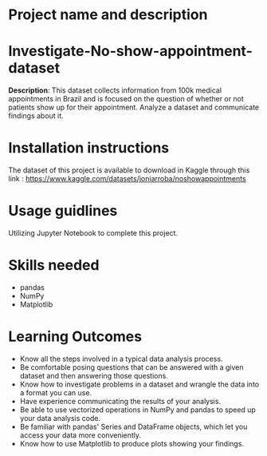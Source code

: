 # Project name and description 

# Investigate-No-show-appointment-dataset

**Description**: This dataset collects information from 100k medical appointments in Brazil and is focused on the question of whether or not patients show up for their appointment. Analyze a dataset and communicate findings about it.

# Installation instructions

The dataset of this project is available to download in Kaggle through this link : https://www.kaggle.com/datasets/joniarroba/noshowappointments

# Usage guidlines

Utilizing Jupyter Notebook to complete this project. 

# Skills needed

- pandas
- NumPy
- Matplotlib

# Learning Outcomes

- Know all the steps involved in a typical data analysis process.
- Be comfortable posing questions that can be answered with a given dataset and then answering those questions.
- Know how to investigate problems in a dataset and wrangle the data into a format you can use.
- Have experience communicating the results of your analysis.
- Be able to use vectorized operations in NumPy and pandas to speed up your data analysis code.
- Be familiar with pandas' Series and DataFrame objects, which let you access your data more conveniently.
- Know how to use Matplotlib to produce plots showing your findings.

  

